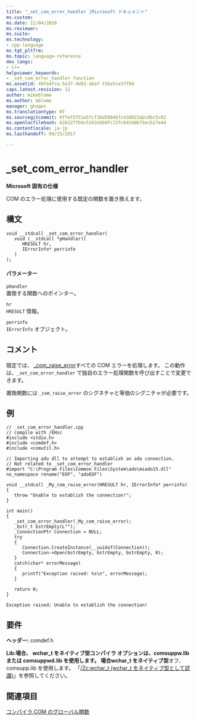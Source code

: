 ```yaml
---
title: "_set_com_error_handler |Microsoft ドキュメント"
ms.custom: 
ms.date: 11/04/2016
ms.reviewer: 
ms.suite: 
ms.technology:
- cpp-language
ms.tgt_pltfrm: 
ms.topic: language-reference
dev_langs:
- C++
helpviewer_keywords:
- _set_com_error_handler function
ms.assetid: 49fe4fca-5e37-4d83-abaf-15be5ce37f94
caps.latest.revision: 11
author: mikeblome
ms.author: mblome
manager: ghogen
ms.translationtype: HT
ms.sourcegitcommit: 6ffef5f51e57cf36d5984bfc43d023abc8bc5c62
ms.openlocfilehash: 626227fb9c5162e5b9fc72fc64348b75ecb27e44
ms.contentlocale: ja-jp
ms.lasthandoff: 09/25/2017

---
```

# <a name="setcomerrorhandler"></a>_set_com_error_handler
**Microsoft 固有の仕様**  
  
 COM のエラー処理に使用する既定の関数を置き換えます。  
  
## <a name="syntax"></a>構文  
  
```  
void __stdcall _set_com_error_handler(  
   void (__stdcall *pHandler)(  
      HRESULT hr,   
      IErrorInfo* perrinfo  
   )  
);  
```  
  
#### <a name="parameters"></a>パラメーター  
 `pHandler`  
 置換する関数へのポインター。  
  
 `hr`  
 `HRESULT` 情報。  
  
 `perrinfo`  
 `IErrorInfo` オブジェクト。  
  
## <a name="remarks"></a>コメント  
 既定では、 [_com_raise_error](../cpp/com-raise-error.md)すべての COM エラーを処理します。 この動作は、`_set_com_error_handler` で独自のエラー処理関数を呼び出すことで変更できます。  
  
 置換関数には `_com_raise_error` のシグネチャと等価のシグニチャが必要です。  
  
## <a name="example"></a>例  
  
```  
// _set_com_error_handler.cpp  
// compile with /EHsc  
#include <stdio.h>  
#include <comdef.h>  
#include <comutil.h>  
  
// Importing ado dll to attempt to establish an ado connection.  
// Not related to _set_com_error_handler   
#import "C:\Program Files\Common Files\System\ado\msado15.dll" no_namespace rename("EOF", "adoEOF")  
  
void __stdcall _My_com_raise_error(HRESULT hr, IErrorInfo* perrinfo)  
{  
   throw "Unable to establish the connection!";  
}  
  
int main()  
{  
   _set_com_error_handler(_My_com_raise_error);  
   _bstr_t bstrEmpty(L"");  
   _ConnectionPtr Connection = NULL;  
   try  
   {  
      Connection.CreateInstance(__uuidof(Connection));  
      Connection->Open(bstrEmpty, bstrEmpty, bstrEmpty, 0);   
   }  
   catch(char* errorMessage)  
   {  
      printf("Exception raised: %s\n", errorMessage);  
   }  
  
   return 0;  
}  
```  
  
```Output  
Exception raised: Unable to establish the connection!  
```  
  
## <a name="requirements"></a>要件  
 **ヘッダー:** comdef.h  
  
 **Lib:**場合、 **wchar_t をネイティブ型**コンパイラ オプションは、comsuppw.lib または comsuppwd.lib を使用します。 場合**wchar_t をネイティブ型**オフ、comsupp.lib を使用します。 「[/Zc:wchar_t (wchar_t をネイティブ型として認識)](../build/reference/zc-wchar-t-wchar-t-is-native-type.md)」を参照してください。  
  
## <a name="see-also"></a>関連項目  
 [コンパイラ COM のグローバル関数](../cpp/compiler-com-global-functions.md)
